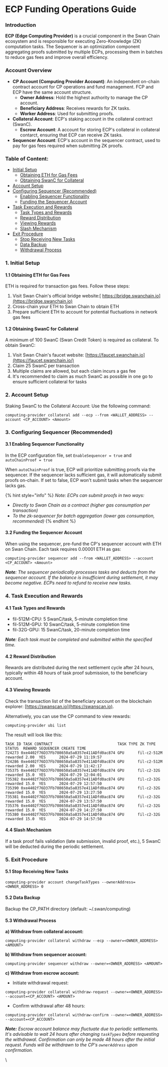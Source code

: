 # ECP Funding Operations Guide

### Introduction

**ECP (Edge Computing Provider)** is a crucial component in the Swan Chain ecosystem and is responsible for executing Zero-Knowledge (ZK) computation tasks. The Sequencer is an optimization component aggregating proofs submitted by multiple ECPs, processing them in batches to reduce gas fees and improve overall efficiency.&#x20;

### Account Overview

* **CP Account (Computing Provider Account)**: An independent on-chain contract account for CP operations and fund management. FCP and ECP have the same account structure.
  * **Owner Address**: Hold the highest authority to manage the CP account.
  * **Beneficiary Address**: Receives rewards for ZK tasks.
  * **Worker Address**: Used for submitting proofs.
* **Collateral Account**: ECP's staking account in the collateral contract (SwanC).
  * **Escrow Account**: A account for storing ECP's collateral in collateral contarct, ensuring that ECP can receive ZK tasks.
* **Sequencer Account**: ECP's account in the sequencer contract, used to pay for gas fees required when submitting ZK proofs.

### Table of Content:

* [Initial Setup](ecp-funding-operations-guide.md#id-1.-initial-setup)
  * [Obtaining ETH for Gas Fees ](ecp-funding-operations-guide.md#id-1.1-obtaining-eth-for-gas-fees)
  * [Obtaining SwanC for Collateral](ecp-funding-operations-guide.md#id-1.2-obtaining-swanc-for-collateral)
* [Account Setup](ecp-funding-operations-guide.md#id-2.-account-setup)
* [Configuring Sequencer (Recommended)](ecp-funding-operations-guide.md#id-3.-configuring-sequencer-recommended)
  * [Enabling Sequencer Functionality ](ecp-funding-operations-guide.md#id-3.1-enabling-sequencer-functionality)
  * [Funding the Sequencer Account](ecp-funding-operations-guide.md#id-3.2-funding-the-sequencer-account)
* [Task Execution and Rewards](ecp-funding-operations-guide.md#id-4.-task-execution-and-rewards)
  * [Task Types and Rewards ](ecp-funding-operations-guide.md#id-4.1-task-types-and-rewards)
  * [Reward Distribution ](ecp-funding-operations-guide.md#id-4.2-reward-distribution)
  * [Viewing Rewards ](ecp-funding-operations-guide.md#id-4.3-viewing-rewards)
  * [Slash Mechanism](ecp-funding-operations-guide.md#id-4.4-slash-mechanism)
* [Exit Procedure](ecp-funding-operations-guide.md#id-5.-exit-procedure)
  * [Stop Receiving New Tasks ](ecp-funding-operations-guide.md#id-5.1-stop-receiving-new-tasks)
  * [Data Backup ](ecp-funding-operations-guide.md#id-5.2-data-backup)
  * [Withdrawal Process ](ecp-funding-operations-guide.md#id-5.3-withdrawal-process)

### 1. Initial Setup

#### 1.1 Obtaining ETH for Gas Fees

ETH is required for transaction gas fees. Follow these steps:

1. Visit Swan Chain's official bridge website:[ https://bridge.swanchain.io](https://bridge.swanchain.io)
2. Cross-chain your ETH to Swan Chain to obtain ETH
3. Prepare sufficient ETH to account for potential fluctuations in network gas fees

#### 1.2 Obtaining SwanC for Collateral

A minimum of 100 SwanC (Swan Credit Token) is required as collateral. To obtain SwanC:

1. Visit Swan Chain's faucet website: [https://faucet.swanchain.io](https://faucet.swanchain.io/)
2. Claim 25 SwanC per transaction
3. Multiple claims are allowed, but each claim incurs a gas fee
4. It's recommended to claim as much SwanC as possible in one go to ensure sufficient collateral for tasks

### 2. Account Setup

Staking SwanC to the Collateral Account: Use the following command:

```
computing-provider collateral add --ecp --from <WALLET_ADDRESS> --account <CP_ACCOUNT> <Amount>
```

### 3. Configuring Sequencer (Recommended)

#### 3.1 Enabling Sequencer Functionality

In the ECP configuration file, set `EnableSequencer = true` and `autoChainProof = true`

When `autoChainProof` is true, ECP will prioritize submitting proofs via the sequencer. If the sequencer lacks sufficient gas, it will automatically submit proofs on-chain. If set to false, ECP won't submit tasks when the sequencer lacks gas.

{% hint style="info" %}
_Note: ECPs can submit proofs in two ways:_

* _Directly to Swan Chain as a contract (higher gas consumption per transaction)_
* _To the zk-sequencer for batch aggregation (lower gas consumption, recommended)_
{% endhint %}

#### 3.2 Funding the Sequencer Account

When using the sequencer, pre-fund the CP's sequencer account with ETH on Swan Chain. Each task requires 0.00001 ETH as gas:

```
computing-provider sequencer add --from <WALLET_ADDRESS> --account <CP_ACCOUNT> <Amount>
```

_**Note**: The sequencer periodically processes tasks and deducts from the sequencer account. If the balance is insufficient during settlement, it may become negative. ECPs need to refund to receive new tasks._

### 4. Task Execution and Rewards

#### 4.1 Task Types and Rewards

* fil-512M-CPU: 5 SwanC/task, 5-minute completion time
* fil-512M-GPU: 10 SwanC/task, 5-minute completion time
* fil-32G-GPU: 15 SwanC/task, 20-minute completion time

_**Note**: Each task must be completed and submitted within the specified time._

#### 4.2 Reward Distribution

Rewards are distributed during the next settlement cycle after 24 hours, typically within 48 hours of task proof submission, to the beneficiary account.

#### 4.3 Viewing Rewards

Check the transaction list of the beneficiary account on the blockchain explorer: [https://swanscan.io](https://swanscan.io).

Alternatively, you can use the CP command to view rewards:&#x20;

```
computing-provider ubi list
```

The result will look like this:

```
TASK ID TASK CONTRACT                             TASK TYPE ZK TYPE    STATUS  REWARD SEQUENCER CREATE TIME         
724273 0xe4402f76D37Fb708650a5a8357e411ADfd0ac874 GPU      fil-c2-512M rewarded 2.00  YES      2024-07-29 11:19:57
724286 0xe4402f76D37Fb708650a5a8357e411ADfd0ac874 GPU      fil-c2-512M rewarded 2.00  YES      2024-07-29 11:42:17
735375 0xe4402f76D37Fb708650a5a8357e411ADfd0ac874 GPU      fil-c2-32G  rewarded 15.0  YES      2024-07-29 12:04:01
735382 0xe4402f76D37Fb708650a5a8357e411ADfd0ac874 GPU      fil-c2-32G  rewarded 15.0  YES      2024-07-29 12:57:50
735390 0xe4402f76D37Fb708650a5a8357e411ADfd0ac874 GPU      fil-c2-32G  rewarded 15.0  YES      2024-07-29 13:27:50
735381 0xe4402f76D37Fb708650a5a8357e411ADfd0ac874 GPU      fil-c2-32G  rewarded 15.0  YES      2024-07-29 13:57:50
735376 0xe4402f76D37Fb708650a5a8357e411ADfd0ac874 GPU      fil-c2-32G  rewarded 15.0  YES      2024-07-29 14:27:50
735380 0xe4402f76D37Fb708650a5a8357e411ADfd0ac874 GPU      fil-c2-32G  rewarded 15.0  YES      2024-07-29 14:57:50
```

#### 4.4 Slash Mechanism

If a task proof fails validation (late submission, invalid proof, etc.), 5 SwanC will be deducted during the periodic settlement.

### 5. Exit Procedure

#### 5.1 Stop Receiving New Tasks

```
computing-provider account changeTaskTypes --ownerAddress=<OWNER_ADDRESS> 0
```

#### 5.2 Data Backup

Backup the CP\_PATH directory (default: \~/.swan/computing)

#### 5.3 Withdrawal Process

**a) Withdraw from collateral account:**

```
computing-provider collateral withdraw --ecp --owner=<OWNER_ADDRESS> <AMOUNT>
```

**b) Withdraw from sequencer account:**

```
computing-provider sequencer withdraw --owner=<OWNER_ADDRESS> <AMOUNT>
```

**c) Withdraw from escrow account:**

* Initiate withdrawal request:

```
computing-provider collateral withdraw-request --owner=<OWNER_ADDRESS> --account=<CP_ACCOUNT> <AMOUNT>
```

* Confirm withdrawal after 48 hours:

```
computing-provider collateral withdraw-confirm --owner=<OWNER_ADDRESS> --account=<CP_ACCOUNT>
```

_**Note:** Escrow account balance may fluctuate due to periodic settlements. It's advisable to wait 24 hours after changing `taskTypes` before requesting the withdrawal. Confirmation can only be made 48 hours after the initial request. Funds will be withdrawn to the CP's `ownerAddress` upon confirmation._

\
